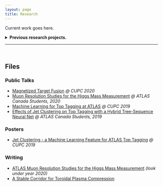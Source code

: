 ```yaml
---
layout: page
title: Research
---
```


Current work goes here.

<details>
  <summary> <b>Previous research projects.</b> </summary>

 ### Interferometry at the Institute for Quantum Computing

  I worked on characterizing silicon for a future grating interferometer experiment. This experiment, in <a href="https://services.iqc.uwaterloo.ca/people/profile/dpushin/" target="_blank"> Dmitry Pushin's group</a>, will use neutrons to <a href="https://journals.aps.org/prl/abstract/10.1103/PhysRevLett.120.113201" target="_blank">measure the gravitational constant</a>.

  For certain silicon crystals to be used as sensitive optical gratings, we need to understand its properties - in particular, its <a href="https://en.wikipedia.org/wiki/Birefringence" target="_blank">birefringence</a> (an often small change in refractive index that depends on light polarization). Using a NIR laser and simple optical setup, I did measurements on several silicon samples, measuring birefringence with high sensitivity ($\sim 10^{-6}$).

  <center><img src="{{ site.github.url }}/assets/img/intro/sample2_birefmap.png"  width="550"/></center>
  <center><i>A map of measured birefringence of a portion of a silicon sample (on the left side), compared to birefringence measured through the air (no sample, on the right side).</i></center>

 ### Plasma Stability at General Fusion

  General Fusion's approach to nuclear fusion is to first inject a plasma into a cavity surrounded by liquid metal; this cavity is then collapsed using pistons, which squeezes and heats the plasma and induces fusion reactions.

  <center><img src="{{ site.github.url }}/assets/img/intro/gf-compression.gif" width="450"/></center>
  <center><i>An animation of fusion reactor concept. After the plasma is injected from the top, the arrayed pistons on the outside compress the liquid metal and plasma.</i></center>

  With Aaron Froese and the simulations team, we studied ways to optimize the characteristics of a hot plasma that is being compressed. When we subject plasma to increased temperatures and densities for fusion to take place, we want to ensure that it will remain stable and behave in a useful way.

  ### ATLAS

  I spent around 6 months working on the <a href="https://atlas.cern/" target="_blank">ATLAS experiment</a>, a large particle collider experiment at CERN.

  Most recently, with Pierre Savard and Lukas Adamek at the University of Toronto, we developed ways to estimate and quantify the measurement uncertainty of the Higgs boson mass, an important parameter of interest that ATLAS observes.

  <center><img src="{{ site.github.url }}/assets/img/intro/HtoZZto4lchannel.jpg"  width="400"/></center>
  <center><i>The uncertainty of the Higgs mass is related to how wide the Higgs mass distribution (light blue) appears on a histogram of many different particle masses. Plot from the <a href="https://www.sciencedirect.com/science/article/pii/S037026931200857X#fg0080" target="_blank">2012 ATLAS Higgs discovery paper</a>.</i></center>

  Before that, with Alison Lister and Colin Gay at my home university, we developed machine learning methods to distinguish a specific kind of quark (top) decay from large quantities of background data.  

  <center><img src="{{ site.github.url }}/assets/img/intro/signal_top.png"  width="400"/></center>
  <center><i>We want to classify seemingly incomprehensible particle decay events like this one, plotted in a coordinate space, as signal or background. An application of certain machine learning methods, often devised for completely unrelated purposes, can sometimes be fruitful.</i></center>

  ### LHCb Statistics

  For half a summer at Imperial College London, I worked with William Barter on the <a href="http://lhcb-public.web.cern.ch/" target="_blank">LHCb experiment</a>, also located at CERN. We used and developed statistical methods to see if the differences between two samples of particle decay data are statistically significant. Such methods are useful for seeing how matter and antimatter behave differently, a central problem in physics.

  ### NEWS-G Dark Matter Search at SNOLAB

  For a summer at <a href="https://www.snolab.ca/" target="_blank">SNOLAB</a>, with Pierre Gorel, I worked on simulations of a new dark matter detector called <a href="https://news-g.org/" target="_blank">NEWS-G</a>. We were interested in seeing the effects of a neutron radiation calibration source on the detector performance, and investigated signal processing options to discriminate between dark matter and other signals.

  <center><img src="{{ site.github.url }}/assets/img/intro/newsg-detector.png"  width="250"/></center>
  <center><i>NEWS-G is a big sphere with electrodes and filled with gas, making it a <a href="https://en.wikipedia.org/wiki/Proportional_counter" target="_blank">proportional counter</a> that's sensitive to many signals, including <a href="https://en.wikipedia.org/wiki/Weakly_interacting_massive_particles " target="_blank">WIMP</a> dark matter candidates. It's shielded by lead and plastic from background radiation. </i></center>

  ### Commissioning the EMMA Spectrometer at TRIUMF

  EMMA is a recoil mass spectrometer at <a href="https://www.triumf.ca/" target="_blank">TRIUMF</a>, Canada's national lab for accelerator physics. At EMMA, after an energetic particle beam is collided into a target, the resulting nuclei (recoils) are sorted and classified based on their mass and charge. It allows us to study a lot of different nuclear reactions, especially astrophysical ones.  

  I worked with EMMA's principal researcher, Barry Davids, for one summer on running simulations and gauging EMMA's operating characteristics. I sometimes work part-time with the EMMA group during the school year.

  <center><img src="{{ site.github.url }}/assets/img/intro/emma-triumf.jpg"  width="350"/></center>
  <center><i>EMMA consists of a series of electric and magnetic deflectors to separate particle beams into constituents.</i></center>

</details>

---

&nbsp;

## Files

### Public Talks

<ul>
  <li><a href="/assets/files/presentations/Magnetized_Target_Fusion-CUPC2020.pdf" target="_blank">Magnetized Target Fusion</a> <i>@ CUPC 2020</i> </li>
  <li><a href="/assets/files/presentations/Alex_Wen_ATLAS_Canada_MuonResolutionStudiesfortheHiggsMassMeasurement-ATLASCan2020.pdf" target="_blank">Muon Resolution Studies for the Higgs Mass Measurement</a> <i>@ ATLAS Canada Students, 2020</i> </li>
  <li><a href="/assets/files/presentations/MachineLearningforTopTaggingatATLAS-CUPC2019.pdf" target="_blank">Machine Learning for Top Tagging at ATLAS</a> <i>@ CUPC 2019</i> </li>
  <li><a href="/assets/files/presentations/Effects_of_Jet_Clustering_on_Top_Tagging_with_a_Hybrid_Tree-Sequence_Neural_Net-ATLASCan2019.pdf" target="_blank">Effects of Jet Clustering on Top Tagging with a Hybrid Tree-Sequence Neural Net</a> <i>@ ATLAS Canada Students, 2019</i> </li>
</ul>

### Posters

<ul>
  <li><a href="/assets/files/posters/CUPC_poster.pdf" target="_blank">Jet Clustering - a Machine Learning Feature for ATLAS Top Tagging</a> <i>@ CUPC 2019</i> </li>
</ul>

### Writing

<ul>
  <li><a href="https://particlephysics.ca/research-activities/undergrad-program-cern-papers/?lang=en" target="_blank"> ATLAS Muon Resolution Studies for the Higgs Mass Measurement</a> <i> (look under year 2020) </i> </li>
  <li><a href="https://iopscience.iop.org/article/10.1088/1741-4326/abe68c/pdf" target="_blank"> A Stable Corridor for Toroidal Plasma Compression </a></li>

</ul>
